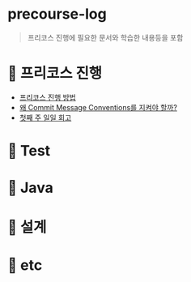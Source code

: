 # precourse-log

> 프리코스 진행에 필요한 문서와 학습한 내용등을 포함

# :memo: ​프리코스 진행

- [프리코스 진행 방법](/precourse-process/process.md)
- [왜 Commit Message Conventions를 지켜야 할까?](/precourse-process/commit_message_convention.md)
- [첫째 주 일일 회고](/retrospective/첫째주일일회고.md)

# :memo: Test

# :memo: Java

# :memo: 설계

# :memo: etc

